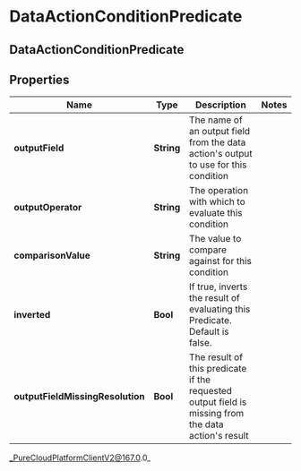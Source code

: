 # DataActionConditionPredicate

## DataActionConditionPredicate

## Properties

|Name | Type | Description | Notes|
|------------ | ------------- | ------------- | -------------|
| **outputField** | **String** | The name of an output field from the data action&#39;s output to use for this condition | |
| **outputOperator** | **String** | The operation with which to evaluate this condition | |
| **comparisonValue** | **String** | The value to compare against for this condition | |
| **inverted** | **Bool** | If true, inverts the result of evaluating this Predicate. Default is false. | |
| **outputFieldMissingResolution** | **Bool** | The result of this predicate if the requested output field is missing from the data action&#39;s result | |



_PureCloudPlatformClientV2@167.0.0_
